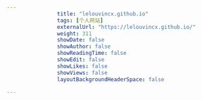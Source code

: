 ---
                title: "lelouvincx.github.io"
                tags: [个人网站]
                externalUrl: "https://lelouvincx.github.io/"
                weight: 311
                showDate: false
                showAuthor: false
                showReadingTime: false
                showEdit: false
                showLikes: false
                showViews: false
                layoutBackgroundHeaderSpace: false
                ---

